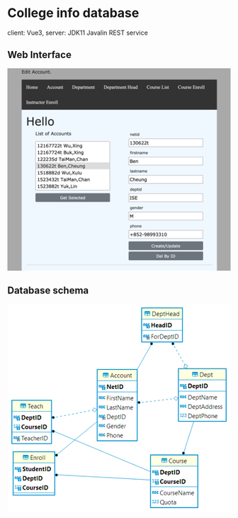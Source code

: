 # College info database
client: Vue3, server: JDK11 Javalin REST service

## Web Interface

![picture 1](images/account.png)  

## Database schema

![alt](docs/ER_diagram_31May.png)
